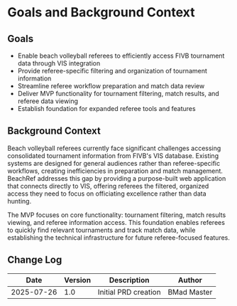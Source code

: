 # Goals and Background Context

## Goals
- Enable beach volleyball referees to efficiently access FIVB tournament data through VIS integration
- Provide referee-specific filtering and organization of tournament information
- Streamline referee workflow preparation and match data review
- Deliver MVP functionality for tournament filtering, match results, and referee data viewing
- Establish foundation for expanded referee tools and features

## Background Context

Beach volleyball referees currently face significant challenges accessing consolidated tournament information from FIVB's VIS database. Existing systems are designed for general audiences rather than referee-specific workflows, creating inefficiencies in preparation and match management. BeachRef addresses this gap by providing a purpose-built web application that connects directly to VIS, offering referees the filtered, organized access they need to focus on officiating excellence rather than data hunting.

The MVP focuses on core functionality: tournament filtering, match results viewing, and referee information access. This foundation enables referees to quickly find relevant tournaments and track match data, while establishing the technical infrastructure for future referee-focused features.

## Change Log
| Date | Version | Description | Author |
|------|---------|-------------|---------|
| 2025-07-26 | 1.0 | Initial PRD creation | BMad Master |
